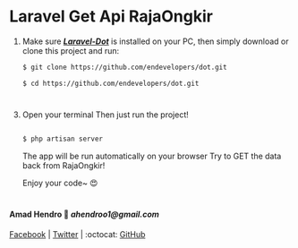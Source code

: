 
# Laravel Get Api RajaOngkir


1. Make sure [__*Laravel-Dot*__](https://laravel.com/docs/) is installed on your PC, then simply download or clone this project and run:

    ```bash
    $ git clone https://github.com/endevelopers/dot.git

    $ cd https://github.com/endevelopers/dot.git

    ```

#


3. Open your terminal Then just run the project!

    ```bash

    $ php artisan server

    ```

    The app will be run automatically on your browser Try to GET the data back from RajaOngkir!

    Enjoy your code~ 😍

#

#### Amad Hendro :love_letter: _ahendroo1@gmail.com_

[Facebook](https://www.facebook.com/ahendroo) | 
[Twitter](https://twitter.com/ahendroo) |
:octocat: [GitHub](https://github.com/ahendroo1) 